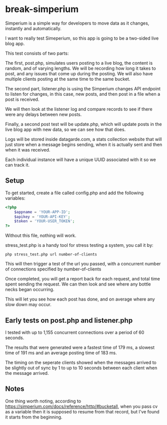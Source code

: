 break-simperium
==============

Simperium is a simple way for developers to move data as it changes, instantly and automatically. 

I want to really test Simeperium, so this app is going to be a two-sided live blog app.

This test consists of two parts:

The first, post.php, simulates users posting to a live blog, the content is random, and of varying lengths. We will be recording how long it takes to post, and any issues that come up during the posting. We will also have multiple clients posting at the same time to the same bucket.

The second part, listener.php is using the Simperium changes API endpoint to listen for changes, in this case, new posts, and then post in a file when a post is received.

We will then look at the listener log and compare records to see if there were any delays between new posts.

Finally, a second post test will be update.php, which will update posts in the live blog app with new data, so we can see how that does.

Logs will be stored inside datagarde.com, a stats collection website that will just store when a message begins sending, when it is actually sent and then when it was received.

Each individual instance will have a unique UUID associated with it so we can track it.

## Setup

To get started, create a file called config.php and add the following variables:

```php
<?php
	$appname = 'YOUR-APP-ID';
	$apikey = 'YOUR-API-KEY';
	$token = 'YOUR-USER_TOKEN';
?>
```

Without this file, nothing will work.

stress_test.php is a handy tool for stress testing a system, you call it by:

	php stress_test.php url number-of-clients
	
This will then trigger a test of the url you passed, with a concurrent number of connections specified by number-of-clients

Once completed, you will get a report back for each request, and total time spent sending the request. We can then look and see where any bottle necks began occurring.

This will let you see how each post has done, and on average where any slow down may occur.

## Early tests on post.php and listener.php

I tested with up to 1,155 concurrent connections over a period of 60 seconds.

The results that were generated were a fastest time of 179 ms, a slowest time of 191 ms and an average posting time of 183 ms.

The timing on the seperate clients showed when the messages arrived to be slightly out of sync by 1 to up to 10 seconds between each client when the message arrived.

## Notes

One thing worth noting, according to https://simperium.com/docs/reference/http/#bucketall, when you pass cv as a variable then it is supposed to resume from that record, but I've found it starts from the beginning.